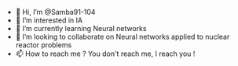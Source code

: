 - 👋 Hi, I’m @Samba91-104
- 👀 I’m interested in IA
- 🌱 I’m currently learning Neural networks
- 💞️ I’m looking to collaborate on Neural networks applied to nuclear reactor problems
- 📫 How to reach me ? You don't reach me, I reach you !

<!---
Samba91-104/Samba91-104 is a ✨ special ✨ repository because its `README.md` (this file) appears on your GitHub profile.
You can click the Preview link to take a look at your changes.
--->
